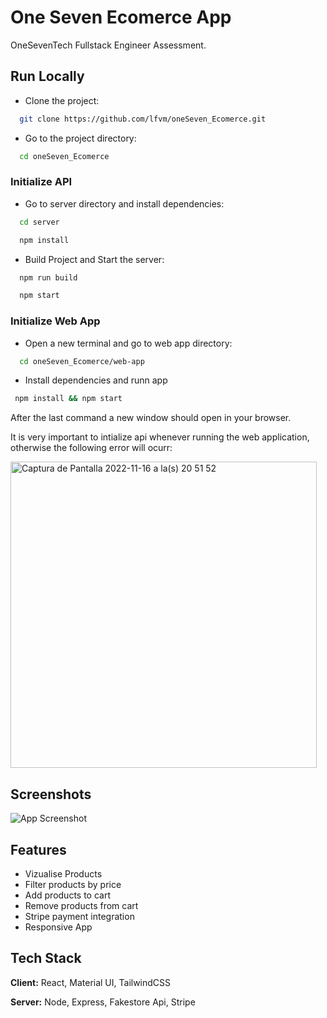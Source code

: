 
# One Seven Ecomerce App

OneSevenTech Fullstack Engineer Assessment.



## Run Locally

- Clone the project:

```bash
  git clone https://github.com/lfvm/oneSeven_Ecomerce.git
```

- Go to the project directory:

```bash
  cd oneSeven_Ecomerce
```

### Initialize API
- Go to server directory and install dependencies:
```bash
  cd server
```
```bash
  npm install
```

- Build Project and Start the server:
```bash
  npm run build
```
```bash
  npm start
```
### Initialize Web App
 - Open a new terminal and go to web app directory:
```bash
  cd oneSeven_Ecomerce/web-app
```
 - Install dependencies and runn app
 ```bash
  npm install && npm start
```

After the last command a new window should open in your browser.

It is very important to intialize api whenever running the web application, otherwise
the following error will ocurr:

<img width="490" alt="Captura de Pantalla 2022-11-16 a la(s) 20 51 52" src="https://user-images.githubusercontent.com/57450093/202343037-4ae6205a-dc77-49b8-9112-c614914c8382.png">



## Screenshots

![App Screenshot](https://via.placeholder.com/468x300?text=App+Screenshot+Here)


## Features

- Vizualise Products
- Filter products by price
- Add products to cart
- Remove products from cart 
- Stripe payment integration
- Responsive App




## Tech Stack

**Client:** React, Material UI, TailwindCSS

**Server:** Node, Express, Fakestore Api, Stripe

